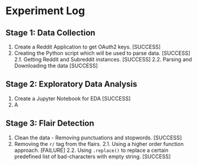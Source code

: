 # Experiment Log

## Stage 1: Data Collection

1. Create a Reddit Application to get OAuth2 keys. [SUCCESS]
2. Creating the Python script which will be used to parse data. [SUCCESS]
    2.1. Getting Reddit and Subreddit instances. [SUCCESS]
    2.2. Parsing and Downloading the data [SUCCESS]

## Stage 2: Exploratory Data Analysis

1. Create a Jupyter Notebook for EDA [SUCCESS]
2. A

## Stage 3: Flair Detection

1. Clean the data - Removing punctuations and stopwords. [SUCCESS]
2. Removing the `r/` tag from the flairs.
    2.1. Using a higher order function approach. [FAILURE]
    2.2. Using `.replace()` to replace a certain predefined list of bad-characters with empty string. [SUCCESS]
